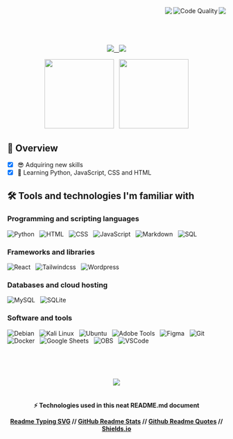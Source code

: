 <!-- Welcome text and badges -->
<div align="center">
  <img align="right" src="https://pageview.vercel.app/?github_user=afaa97" />
  <img align="right" src="https://img.shields.io/badge/code%20quality-A%20for%20effort-success" alt="Code Quality" />
  <img align="right" src="https://readme-typing-svg.herokuapp.com?font=Secular+One&size=30&duration=2500&color=ADBAC7&center=true&vCenter=true&width=500&lines=Hello+world!%F0%9F%91%8B+;My+name+is+Andrew;Nice+to+meet+you!" />
</div>

<br>
<h1></h1>
<br/>

<!-- Social media links -->
<p align="center">
  <a href="https://www.google.com/search?q=not+yet" target="_blank">
    <img src="https://img.shields.io/badge/»-LinkedIn-%230077B5?style=for-the-badge&logo=linkedin&logoColor=white&color=black"> &nbsp;
  </a> 
  <a href="https://discord.com/users/234263075081945090" target="_blank">
   <img src="https://img.shields.io/badge/»-Discord-7289DA?style=for-the-badge&logo=discord&logoColor=white&color=black">
  </a> 
</p>

<!-- Stats and programming languages -->
<div align="center">
  <img height="160px" src="https://github-readme-stats.vercel.app/api?username=afaa97&show_icons=true&title_color=0cf574&text_color=ffffff&icon_color=0cf574&bg_color=09131b&include_all_commits=true&count_private=true&hide_border=true&border_radius=10" /> &nbsp;
  <img height="160px" src="https://github-readme-stats.vercel.app/api/top-langs/?username=afaa97&layout=compact&hide=dockerfile,shell&langs_count=7&title_color=0cf574&text_color=ffffff&bg_color=09131b&hide_border=true&border_radius=6" />
</div>

## 📝 Overview

- [x] 😎 Adquiring new skills
- [x] 🌱 Learning Python, JavaScript, CSS and HTML

## 🛠️ Tools and technologies I'm familiar with

### Programming and scripting languages

<p>
    <img alt="Python" src="https://img.shields.io/badge/»-Python-14354C.svg?logo=python&logoColor=white&color=blue"> &nbsp;
      <img alt="HTML" src="https://img.shields.io/badge/»-HTML-E34F26.svg?logo=html5&logoColor=white&color=blue"> &nbsp;
    <img alt="CSS" src="https://img.shields.io/badge/»-CSS-1572B6.svg?logo=css3&logoColor=white&color=blue"> &nbsp;
    <img alt="JavaScript" src="https://img.shields.io/badge/»-JavaScript-F7DF1E.svg?logo=javascript&logoColor=white&color=blue"> &nbsp;
    <img alt="Markdown" src="https://img.shields.io/badge/»-Markdown-000000.svg?logo=markdown&logoColor=white&color=blue"> &nbsp;
    <img alt="SQL" src="https://custom-icon-badges.herokuapp.com/badge/»-SQL-025E8C.svg?logo=database&logoColor=white&color=blue">
</p>

### Frameworks and libraries

<p>
    <img alt="React" src="https://img.shields.io/badge/»-React-20232a.svg?logo=react&logoColor=white&color=2bbc8a"> &nbsp;
    <img alt="Tailwindcss" src="https://img.shields.io/badge/»-Tailwindcss-013243.svg?logo=tailwindcss&logoColor=white&color=2bbc8a"> &nbsp;
    <img alt="Wordpress" src="https://img.shields.io/badge/»-Wordpress-21759B?logo=wordpress&logoColor=white&color=2bbc8a">
</p>

### Databases and cloud hosting

<p>
    <img alt="MySQL" src="https://img.shields.io/badge/»-MySQL-00f.svg?logo=mysql&logoColor=white&color=yellow"> &nbsp;
    <img alt="SQLite" src ="https://img.shields.io/badge/»-SQLite-07405e.svg?logo=sqlite&logoColor=white&color=yellow">
</p>

### Software and tools

<p>
    <img alt="Debian" src="https://img.shields.io/badge/»-Debian-informational?style=flat&logo=debian&logoColor=white&color=red"> &nbsp;
    <img alt="Kali Linux" src="https://img.shields.io/badge/»-Kali%20Linux-informational?style=flat&logo=kali-linux&logoColor=white&color=red"> &nbsp;
    <img alt="Ubuntu" src="https://img.shields.io/badge/»-Ubuntu-informational?style=flat&logo=ubuntu&logoColor=white&color=red"> &nbsp;  
    <img alt="Adobe Tools" src="https://img.shields.io/badge/»-Adobe%20Tools-informational?logo=adobe&logoColor=white&color=red"> &nbsp;
    <img alt="Figma" src="https://img.shields.io/badge/»-Figma-informational?logo=figma&logoColor=white&color=red"> &nbsp;
    <img alt="Git" src="https://img.shields.io/badge/»-Git-F05033.svg?logo=git&logoColor=white&color=red"> &nbsp;
    <img alt="Docker" src="https://img.shields.io/badge/»-Docker-informational?logo=docker&logoColor=white&color=red"> &nbsp;
    <img alt="Google Sheets" src="https://img.shields.io/badge/»-Google%20Sheets-34A853.svg?logo=google%20sheets&logoColor=white&color=red"> &nbsp;
    <img alt="OBS" src="https://img.shields.io/badge/»-OBS-302E31?logo=obs-studio&logoColor=white&color=red"> &nbsp;
    <img alt="VSCode" src="https://img.shields.io/badge/»-VSCode-0078d7.svg?logo=visual-studio-code&logoColor=white&color=red">
</p> 

<br/><br><br>

<!-- Quotes -->
<div align="center">
  <img src="https://quotes-github-readme.vercel.app/api?type=horizontal&theme=dark" />
</div>

<br>

<!-- Technologies Used -->
<div align="center">
  <h4>
    ⚡ Technologies used in this neat README.md document<p></p>
    <a href="https://github.com/DenverCoder1/readme-typing-svg" target="_blank">Readme Typing SVG</a> // 
    <a href="https://github.com/anuraghazra/github-readme-stats" target="_blank">GitHub Readme Stats</a> //
    <a href="https://github.com/PiyushSuthar/github-readme-quotes" target="_blank">Github Readme Quotes</a> //
    <a href="https://shields.io/" target="_blank">Shields.io</a>
   </h4>
</div>

